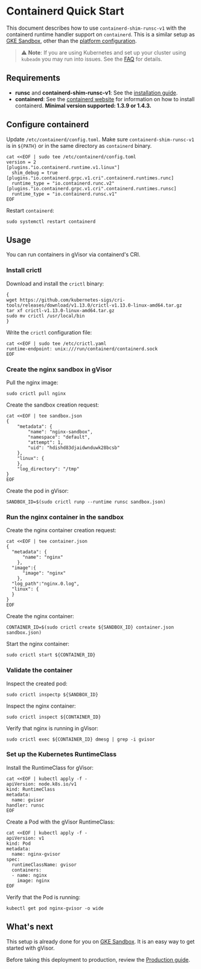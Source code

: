 # Containerd Quick Start

This document describes how to use `containerd-shim-runsc-v1` with the
containerd runtime handler support on `containerd`. This is a similar setup as
[GKE Sandbox], other than the
[platform configuration](/docs/architecture_guide/platforms/).

> ⚠️ **Note**: If you are using Kubernetes and set up your cluster using
> `kubeadm` you may run into issues. See the [FAQ](../FAQ.md#runtime-handler)
> for details.

## Requirements

-   **runsc** and **containerd-shim-runsc-v1**: See the
    [installation guide](/docs/user_guide/install/).
-   **containerd**: See the [containerd website](https://containerd.io/) for
    information on how to install containerd. **Minimal version supported: 1.3.9
    or 1.4.3.**

## Configure containerd

Update `/etc/containerd/config.toml`. Make sure `containerd-shim-runsc-v1` is in
`${PATH}` or in the same directory as `containerd` binary.

```shell
cat <<EOF | sudo tee /etc/containerd/config.toml
version = 2
[plugins."io.containerd.runtime.v1.linux"]
  shim_debug = true
[plugins."io.containerd.grpc.v1.cri".containerd.runtimes.runc]
  runtime_type = "io.containerd.runc.v2"
[plugins."io.containerd.grpc.v1.cri".containerd.runtimes.runsc]
  runtime_type = "io.containerd.runsc.v1"
EOF
```

Restart `containerd`:

```shell
sudo systemctl restart containerd
```

## Usage

You can run containers in gVisor via containerd's CRI.

### Install crictl

Download and install the `crictl` binary:

```shell
{
wget https://github.com/kubernetes-sigs/cri-tools/releases/download/v1.13.0/crictl-v1.13.0-linux-amd64.tar.gz
tar xf crictl-v1.13.0-linux-amd64.tar.gz
sudo mv crictl /usr/local/bin
}
```

Write the `crictl` configuration file:

```shell
cat <<EOF | sudo tee /etc/crictl.yaml
runtime-endpoint: unix:///run/containerd/containerd.sock
EOF
```

### Create the nginx sandbox in gVisor

Pull the nginx image:

```shell
sudo crictl pull nginx
```

Create the sandbox creation request:

```shell
cat <<EOF | tee sandbox.json
{
    "metadata": {
        "name": "nginx-sandbox",
        "namespace": "default",
        "attempt": 1,
        "uid": "hdishd83djaidwnduwk28bcsb"
    },
    "linux": {
    },
    "log_directory": "/tmp"
}
EOF
```

Create the pod in gVisor:

```shell
SANDBOX_ID=$(sudo crictl runp --runtime runsc sandbox.json)
```

### Run the nginx container in the sandbox

Create the nginx container creation request:

```shell
cat <<EOF | tee container.json
{
  "metadata": {
      "name": "nginx"
    },
  "image":{
      "image": "nginx"
    },
  "log_path":"nginx.0.log",
  "linux": {
  }
}
EOF
```

Create the nginx container:

```shell
CONTAINER_ID=$(sudo crictl create ${SANDBOX_ID} container.json sandbox.json)
```

Start the nginx container:

```shell
sudo crictl start ${CONTAINER_ID}
```

### Validate the container

Inspect the created pod:

```shell
sudo crictl inspectp ${SANDBOX_ID}
```

Inspect the nginx container:

```shell
sudo crictl inspect ${CONTAINER_ID}
```

Verify that nginx is running in gVisor:

```shell
sudo crictl exec ${CONTAINER_ID} dmesg | grep -i gvisor
```

### Set up the Kubernetes RuntimeClass

Install the RuntimeClass for gVisor:

```shell
cat <<EOF | kubectl apply -f -
apiVersion: node.k8s.io/v1
kind: RuntimeClass
metadata:
  name: gvisor
handler: runsc
EOF
```

Create a Pod with the gVisor RuntimeClass:

```shell
cat <<EOF | kubectl apply -f -
apiVersion: v1
kind: Pod
metadata:
  name: nginx-gvisor
spec:
  runtimeClassName: gvisor
  containers:
  - name: nginx
    image: nginx
EOF
```

Verify that the Pod is running:

```shell
kubectl get pod nginx-gvisor -o wide
```

## What's next

This setup is already done for you on [GKE Sandbox]. It is an easy way to get
started with gVisor.

Before taking this deployment to production, review the
[Production guide](/docs/user_guide/production/).

[GKE Sandbox]: https://cloud.google.com/kubernetes-engine/docs/concepts/sandbox-pods
